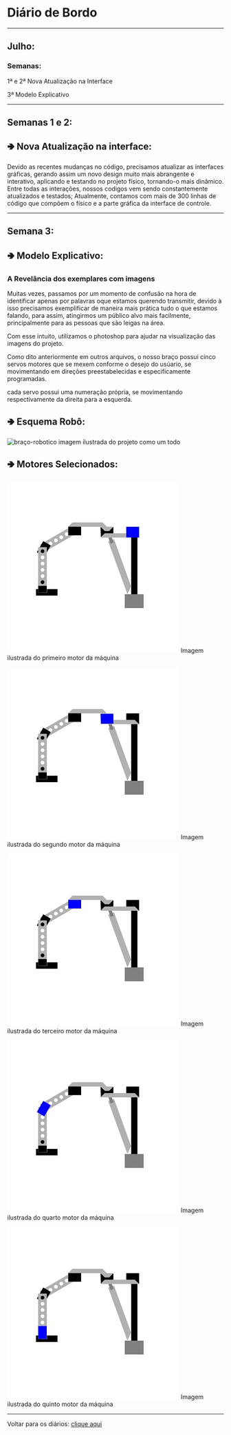 <meta charset="UTF-8">

# Diário de Bordo

---
## Julho:
### Semanas:
1ª e 2ª Nova Atualização na Interface

3ª Modelo Explicativo


---
## Semanas 1 e 2:
<h2>&#129154 Nova Atualização na interface:</h2>

Devido as recentes mudanças no código, precisamos atualizar as interfaces gráficas, gerando assim um novo design muito mais abrangente e interativo, aplicando e testando no projeto físico, tornando-o mais dinâmico. 
Entre todas as interações, nossos codigos vem sendo constantemente atualizados e testados; Atualmente, contamos com mais de 300 linhas de código que compõem o físico e a parte gráfica da interface de controle.                


---
## Semana 3:
<h2>&#129154 Modelo Explicativo:</h2>

### A Revelância dos exemplares com imagens 

Muitas vezes, passamos por um momento de confusão na hora de identificar apenas por palavras oque estamos querendo transmitir, devido à isso precisamos exemplificar de maneira mais prática tudo o que estamos falando, para assim, atingirmos um público alvo mais facilmente, principalmente para as pessoas que são leigas na área. 

Com esse intuito, utilizamos o photoshop para ajudar na visualização das imagens do projeto. 

Como dito anteriormente em outros arquivos, o nosso braço possui cinco servos motores que se mexem conforme o desejo do usúario, se movimentando em direções preestabelecidas e especificamente programadas.

cada servo possui uma numeração própria, se movimentando respectivamente da direita para a esquerda.

<h2>&#129154 Esquema Robô:</h2>

<img src="./imagens/braço-robotico.jpg" alt="braço-robotico" width="380" height="380">
imagem ilustrada do projeto como um todo 

<h2>&#129154 Motores Selecionados:</h2>

![Primeiro Motor](./imagens/motor1.jpg)
Imagem ilustrada do primeiro motor da máquina

![Segundo Motor](./imagens/motor2.jpg)
Imagem ilustrada do segundo motor da máquina

![Terceiro Motor](./imagens/motor3.jpg)
Imagem ilustrada do terceiro motor da máquina

![Quarto Motor](./imagens/motor4.jpg)
Imagem ilustrada do quarto motor da máquina

![Quinto Motor](./imagens/motor5.jpg)
Imagem ilustrada do quinto motor da máquina

---

Voltar para os diários: [clique aqui](./menu_diario.md)                                          

